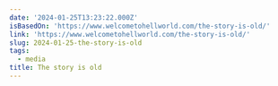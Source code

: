 ```yaml
---
date: '2024-01-25T13:23:22.000Z'
isBasedOn: 'https://www.welcometohellworld.com/the-story-is-old/'
link: 'https://www.welcometohellworld.com/the-story-is-old/'
slug: 2024-01-25-the-story-is-old
tags:
  - media
title: The story is old
---
```


